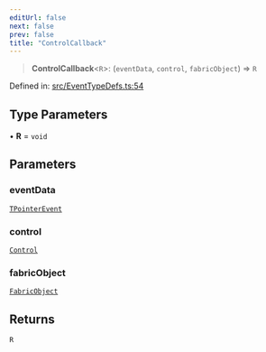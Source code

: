 ```yaml
---
editUrl: false
next: false
prev: false
title: "ControlCallback"
---
```


> **ControlCallback**\<`R`\>: (`eventData`, `control`, `fabricObject`) => `R`

Defined in: [src/EventTypeDefs.ts:54](https://github.com/fabricjs/fabric.js/blob/8748628df7e9de00ba77413bfc3ad9e9fe9d4f30/src/EventTypeDefs.ts#L54)

## Type Parameters

• **R** = `void`

## Parameters

### eventData

[`TPointerEvent`](/api/type-aliases/tpointerevent/)

### control

[`Control`](/api/classes/control/)

### fabricObject

[`FabricObject`](/api/classes/fabricobject/)

## Returns

`R`
